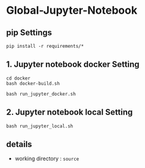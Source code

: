 # Global-Jupyter-Notebook

## pip Settings
`pip install -r requirements/*`

## 1. Jupyter notebook docker Setting

```
cd docker
bash docker-build.sh
```

`bash run_jupyter_docker.sh`

## 2. Jupyter notebook local Setting

`bash run_jupyter_local.sh`

## details
- working directory : `source`
